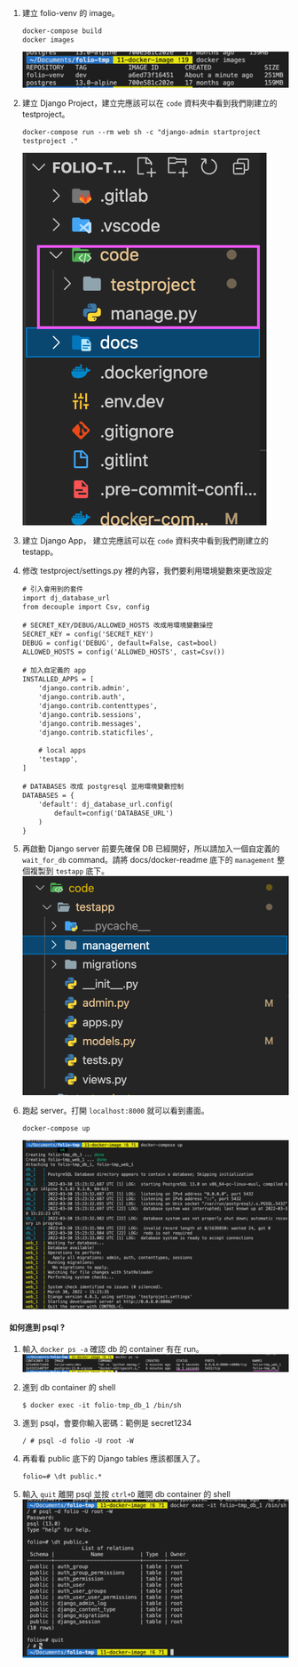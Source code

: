 1. 建立 folio-venv 的 image。
    ```
    docker-compose build
    docker images
    ```
    ![](docs/docker-readme/cmd_docker-images.png)

2. 建立 Django Project，建立完應該可以在 `code` 資料夾中看到我們剛建立的 testproject。
    ```
    docker-compose run --rm web sh -c "django-admin startproject testproject ."
    ```
    ![](docs/docker-readme/testproject.png)

3. 建立 Django App， 建立完應該可以在 `code` 資料夾中看到我們剛建立的 testapp。
4. 修改 testproject/settings.py 裡的內容，我們要利用環境變數來更改設定 
    ```python=
    # 引入會用到的套件
    import dj_database_url
    from decouple import Csv, config

    # SECRET_KEY/DEBUG/ALLOWED_HOSTS 改成用環境變數操控
    SECRET_KEY = config('SECRET_KEY')
    DEBUG = config('DEBUG', default=False, cast=bool)
    ALLOWED_HOSTS = config('ALLOWED_HOSTS', cast=Csv())

    # 加入自定義的 app
    INSTALLED_APPS = [
        'django.contrib.admin',
        'django.contrib.auth',
        'django.contrib.contenttypes',
        'django.contrib.sessions',
        'django.contrib.messages',
        'django.contrib.staticfiles',

        # local apps
        'testapp',
    ]

    # DATABASES 改成 postgresql 並用環境變數控制
    DATABASES = {
        'default': dj_database_url.config(
            default=config('DATABASE_URL')
        )
    }
    ```

5. 再啟動 Django server 前要先確保 DB 已經開好，所以請加入一個自定義的 `wait_for_db` command。請將 docs/docker-readme 底下的 `management` 整個複製到 `testapp` 底下。
    ![](docs/docker-readme/wait_for_db.png)

6. 跑起 server。打開 `localhost:8000` 就可以看到畫面。
    ```
    docker-compose up
    ```
    ![](docs/docker-readme/docker-compose-up.png)


#### 如何進到 psql ?
1. 輸入 `docker ps -a` 確認 db 的 container 有在 run。
    ![](docs/docker-readme/ps-a.png)

2. 進到 db container 的 shell
    ```shell
    $ docker exec -it folio-tmp_db_1 /bin/sh
    ```
3. 進到 psql，會要你輸入密碼：範例是 secret1234
    ```
    / # psql -d folio -U root -W
    ```
4. 再看看 public 底下的 Django tables 應該都匯入了。
    ```
    folio=# \dt public.*
    ```
5. 輸入 `quit` 離開 psql 並按 `ctrl+D` 離開 db container 的 shell
    ![](docs/docker-readme/psql.png)

